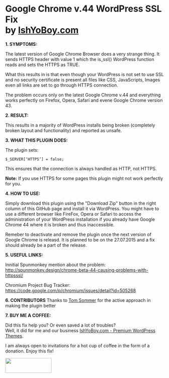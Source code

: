 <h1>Google Chrome v.44 WordPress SSL Fix<br>by <a href="http://themeforest.net/user/IshYoBoy/portfolio?ref=IshYoBoy" target="_blank">IshYoBoy.com</a></h1>

<strong>1. SYMPTOMS:</strong>

The latest version of Google Chrome Browser does a very strange thing. It sends HTTPS header with value 1 which the is_ssl() WordPress function reads and sets the HTTPS as TRUE.

What this results in is that even though your WordPress is not set to use SSL and no security certificate is present all files like CSS, JavaScripts, Images even all links are set to go through HTTPS connection.

The problem occurs only on the latest Google Chrome v.44 and everything works perfectly on Firefox, Opera, Safari and evene Google Chrome version 43.


<strong>2. RESULT:</strong>

This results in a majority of WordPress installs being broken (completely broken layout and functionality) and reported as unsafe.


<strong>3. WHAT THIS PLUGIN DOES:</strong>

The plugin sets:

<code>$_SERVER[‘HTTPS’] = false;</code>

This ensures that the connection is always handled as HTTP, not HTTPS.

<strong>Note:</strong> If you use HTTPS for some pages this plugin might not work perfectly for you.


<strong>4. HOW TO USE:</strong>

Simply download this plugin using the "Download Zip" button in the right column of this GitHub page and install it via WordPress. You might have to use a different browser like FireFox, Opera or Safari to access the administration of your WordPress installation if you already have Google Chrome 44 where it is broken and thus inaccessible.

Remeber to deactivate and remove the plugin once the next version of Google Chrome is releasd. It is planned to be on the 27.07.2015 and a fix should already be a part of the release.


<strong>5. USEFUL LINKS:</strong>

Innitial Spunmonkey mention about the problem:<br>
http://spunmonkey.design/chrome-beta-44-causing-problems-with-httpsssl/

Chromium Project Bug Tracker:<br>
https://code.google.com/p/chromium/issues/detail?id=505268

<strong>6. CONTRIBUTORS</strong>
Thanks to <a href="https://github.com/tomsommer" target="_blank">Tom Sommer</a> for the active approach in making the plugin better

<strong>7. BUY ME A COFFEE:</strong>

Did this fix help you? Or even saved a lot of troubles?<br>
Well, it did for me and our business <a href="http://themeforest.net/user/IshYoBoy/portfolio?ref=IshYoBoy" target="_blank">IshYoBoy.com - Premium WordPress Themes</a>. 

I am always open to invitations for a hot cup of coffee in the form of a donation. Enjoy this fix!

<a href="https://www.paypal.com/cgi-bin/webscr?cmd=_donations&business=vlooman%40gmail%2ecom&lc=SK&item_name=IshYoBoy%2ecom&item_number=chrome44%2dfix&currency_code=EUR&bn=PP%2dDonationsBF%3abtn_donateCC_LG%2egif%3aNonHosted" target="_blank"><img src="https://www.paypalobjects.com/en_US/i/btn/btn_donateCC_LG.gif" width="147" height="47" /><a>
